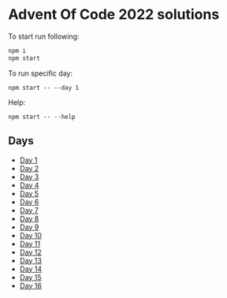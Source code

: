 # Advent Of Code 2022 solutions

To start run following:

```bash
npm i
npm start
```

To run specific day:

```
npm start -- --day 1
```

Help:

```
npm start -- --help
```

## Days

* [Day 1](day1)
* [Day 2](day2)
* [Day 3](day3)
* [Day 4](day4)
* [Day 5](day5)
* [Day 6](day6)
* [Day 7](day7)
* [Day 8](day8)
* [Day 9](day9)
* [Day 10](day10)
* [Day 11](day11)
* [Day 12](day12)
* [Day 13](day13)
* [Day 14](day14)
* [Day 15](day15)
* [Day 16](day16)
